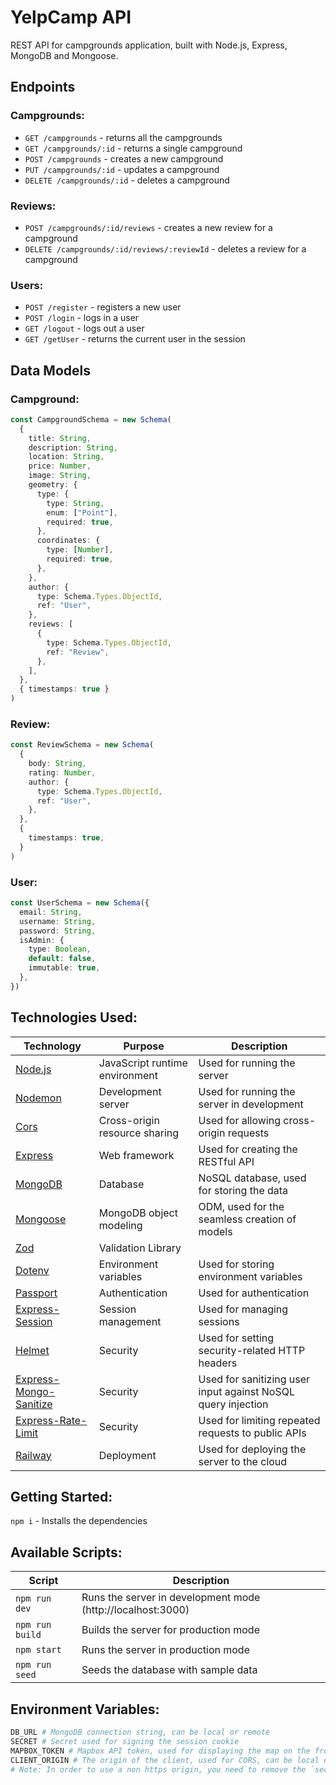 # YelpCamp API

REST API for campgrounds application, built with Node.js, Express, MongoDB and Mongoose.

## Endpoints

### Campgrounds:

- `GET /campgrounds` - returns all the campgrounds
- `GET /campgrounds/:id` - returns a single campground
- `POST /campgrounds` - creates a new campground
- `PUT /campgrounds/:id` - updates a campground
- `DELETE /campgrounds/:id` - deletes a campground

### Reviews:

- `POST /campgrounds/:id/reviews` - creates a new review for a campground
- `DELETE /campgrounds/:id/reviews/:reviewId` - deletes a review for a campground

### Users:

- `POST /register` - registers a new user
- `POST /login` - logs in a user
- `GET /logout` - logs out a user
- `GET /getUser` - returns the current user in the session

## Data Models

### Campground:

```ts
const CampgroundSchema = new Schema(
  {
    title: String,
    description: String,
    location: String,
    price: Number,
    image: String,
    geometry: {
      type: {
        type: String,
        enum: ["Point"],
        required: true,
      },
      coordinates: {
        type: [Number],
        required: true,
      },
    },
    author: {
      type: Schema.Types.ObjectId,
      ref: "User",
    },
    reviews: [
      {
        type: Schema.Types.ObjectId,
        ref: "Review",
      },
    ],
  },
  { timestamps: true }
)
```

### Review:

```ts
const ReviewSchema = new Schema(
  {
    body: String,
    rating: Number,
    author: {
      type: Schema.Types.ObjectId,
      ref: "User",
    },
  },
  {
    timestamps: true,
  }
)
```

### User:

```ts
const UserSchema = new Schema({
  email: String,
  username: String,
  password: String,
  isAdmin: {
    type: Boolean,
    default: false,
    immutable: true,
  },
})
```

## Technologies Used:

| Technology                                                                     | Purpose                        | Description                                                  |
| ------------------------------------------------------------------------------ | ------------------------------ | ------------------------------------------------------------ |
| [Node.js](https://nodejs.org/en/)                                              | JavaScript runtime environment | Used for running the server                                  |
| [Nodemon](https://npmjs.com/package/nodemon)                                   | Development server             | Used for running the server in development                   |
| [Cors](https://npmjs.com/package/cors)                                         | Cross-origin resource sharing  | Used for allowing cross-origin requests                      |
| [Express](http://expressjs.com/)                                               | Web framework                  | Used for creating the RESTful API                            |
| [MongoDB](https://mongodb.com/)                                                | Database                       | NoSQL database, used for storing the data                    |
| [Mongoose](https://mongoosejs.com/)                                            | MongoDB object modeling        | ODM, used for the seamless creation of models                |
| [Zod](https://zod.dev/)                                                        | Validation Library             |
| [Dotenv](https://npmjs.com/package/dotenv)                                     | Environment variables          | Used for storing environment variables                       |
| [Passport](http://passportjs.org/)                                             | Authentication                 | Used for authentication                                      |
| [Express-Session](https://npmjs.com/package/express-session)                   | Session management             | Used for managing sessions                                   |
| [Helmet](https://helmetjs.github.io/)                                          | Security                       | Used for setting security-related HTTP headers               |
| [Express-Mongo-Sanitize](https://www.npmjs.com/package/express-mongo-sanitize) | Security                       | Used for sanitizing user input against NoSQL query injection |
| [Express-Rate-Limit](https://www.npmjs.com/package/express-rate-limit)         | Security                       | Used for limiting repeated requests to public APIs           |
| [Railway](https://railway.app/)                                                | Deployment                     | Used for deploying the server to the cloud                   |

## Getting Started:

`npm i` - Installs the dependencies

## Available Scripts:

| Script          | Description                                                 |
| --------------- | ----------------------------------------------------------- |
| `npm run dev`   | Runs the server in development mode (http://localhost:3000) |
| `npm run build` | Builds the server for production mode                       |
| `npm start`     | Runs the server in production mode                          |
| `npm run seed`  | Seeds the database with sample data                         |

## Environment Variables:

```bash
DB_URL # MongoDB connection string, can be local or remote
SECRET # Secret used for signing the session cookie
MAPBOX_TOKEN # Mapbox API token, used for displaying the map on the frontend
CLIENT_ORIGIN # The origin of the client, used for CORS, can be local or remote
# Note: In order to use a non https origin, you need to remove the `secure` option from the cookie session
```
